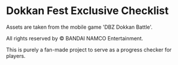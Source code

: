 # Dokkan Fest Exclusive Checklist
Assets are taken from the mobile game 'DBZ Dokkan Battle'.

All rights reserved by &copy; BANDAI NAMCO Entertainment.

This is purely a fan-made project to serve as a progress checker for players.
